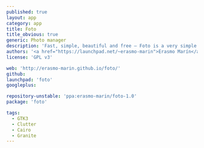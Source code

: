 ```yaml
---
published: true
layout: app
category: app
title: Foto
title_obvious: true
generic: Photo manager
description: 'Fast, simple, beautiful and free – Foto is a very simple image viewer and album manager written in Vala using Gtk3, Clutter, Cairo and Granite. The goal is to offer an excellent UX and usability.'
authors: '<a href="https://launchpad.net/~erasmo-marin">Erasmo Marín</a>, <a href="https://launchpad.net/~ffabio-96-x">Fabio Zaramella</a>'
license: 'GPL v3'

web: 'http://erasmo-marin.github.io/foto/'
github:
launchpad: 'foto'
googleplus:

repository-unstable: 'ppa:erasmo-marin/foto-1.0'
package: 'foto'

tags:
  - GTK3
  - Clutter
  - Cairo
  - Granite
---
```

